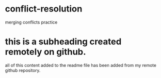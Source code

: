 # conflict-resolution
merging conflicts practice

# this is a subheading created remotely on github. 

all of this content added to the readme file has been added from my remote github repository. 

